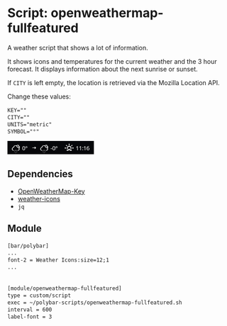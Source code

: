 # Script: openweathermap-fullfeatured

A weather script that shows a lot of information.

It shows icons and temperatures for the current weather and the 3 hour forecast. It displays information about the next sunrise or sunset.

If `CITY` is left empty, the location is retrieved via the Mozilla Location API.  

Change these values:

```
KEY=""
CITY=""
UNITS="metric"
SYMBOL="°"
```

![openweathermap-fullfeatured](screenshots/1.png)


## Dependencies

* [OpenWeatherMap-Key](https://openweathermap.org/appid)
* [weather-icons](https://github.com/erikflowers/weather-icons)
* `jq`


## Module

```
[bar/polybar]
...
font-2 = Weather Icons:size=12;1
...


[module/openweathermap-fullfeatured]
type = custom/script
exec = ~/polybar-scripts/openweathermap-fullfeatured.sh
interval = 600
label-font = 3
```
